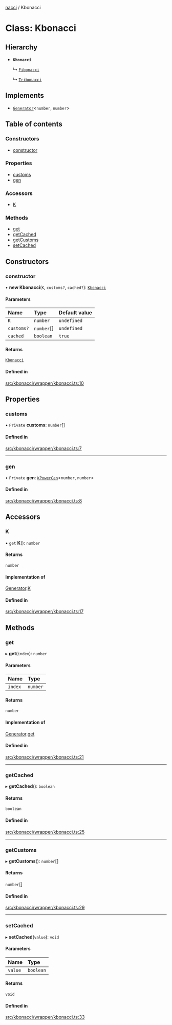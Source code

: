 [nacci](../README.md) / Kbonacci

# Class: Kbonacci

## Hierarchy

- **`Kbonacci`**

  ↳ [`Fibonacci`](Fibonacci.md)

  ↳ [`Tribonacci`](Tribonacci.md)

## Implements

- [`Generator`](../interfaces/gen.Generator.md)\<`number`, `number`\>

## Table of contents

### Constructors

- [constructor](Kbonacci.md#constructor)

### Properties

- [customs](Kbonacci.md#customs)
- [gen](Kbonacci.md#gen)

### Accessors

- [K](Kbonacci.md#k)

### Methods

- [get](Kbonacci.md#get)
- [getCached](Kbonacci.md#getcached)
- [getCustoms](Kbonacci.md#getcustoms)
- [setCached](Kbonacci.md#setcached)

## Constructors

### constructor

• **new Kbonacci**(`K`, `customs?`, `cached?`): [`Kbonacci`](Kbonacci.md)

#### Parameters

| Name | Type | Default value |
| :------ | :------ | :------ |
| `K` | `number` | `undefined` |
| `customs?` | `number`[] | `undefined` |
| `cached` | `boolean` | `true` |

#### Returns

[`Kbonacci`](Kbonacci.md)

#### Defined in

[src/kbonacci/wrapper/kbonacci.ts:10](https://github.com/havelessbemore/nacci/blob/ae7cafb/src/kbonacci/wrapper/kbonacci.ts#L10)

## Properties

### customs

• `Private` **customs**: `number`[]

#### Defined in

[src/kbonacci/wrapper/kbonacci.ts:7](https://github.com/havelessbemore/nacci/blob/ae7cafb/src/kbonacci/wrapper/kbonacci.ts#L7)

___

### gen

• `Private` **gen**: [`KPowerGen`](gen.KPowerGen.md)\<`number`, `number`\>

#### Defined in

[src/kbonacci/wrapper/kbonacci.ts:8](https://github.com/havelessbemore/nacci/blob/ae7cafb/src/kbonacci/wrapper/kbonacci.ts#L8)

## Accessors

### K

• `get` **K**(): `number`

#### Returns

`number`

#### Implementation of

[Generator](../interfaces/gen.Generator.md).[K](../interfaces/gen.Generator.md#k)

#### Defined in

[src/kbonacci/wrapper/kbonacci.ts:17](https://github.com/havelessbemore/nacci/blob/ae7cafb/src/kbonacci/wrapper/kbonacci.ts#L17)

## Methods

### get

▸ **get**(`index`): `number`

#### Parameters

| Name | Type |
| :------ | :------ |
| `index` | `number` |

#### Returns

`number`

#### Implementation of

[Generator](../interfaces/gen.Generator.md).[get](../interfaces/gen.Generator.md#get)

#### Defined in

[src/kbonacci/wrapper/kbonacci.ts:21](https://github.com/havelessbemore/nacci/blob/ae7cafb/src/kbonacci/wrapper/kbonacci.ts#L21)

___

### getCached

▸ **getCached**(): `boolean`

#### Returns

`boolean`

#### Defined in

[src/kbonacci/wrapper/kbonacci.ts:25](https://github.com/havelessbemore/nacci/blob/ae7cafb/src/kbonacci/wrapper/kbonacci.ts#L25)

___

### getCustoms

▸ **getCustoms**(): `number`[]

#### Returns

`number`[]

#### Defined in

[src/kbonacci/wrapper/kbonacci.ts:29](https://github.com/havelessbemore/nacci/blob/ae7cafb/src/kbonacci/wrapper/kbonacci.ts#L29)

___

### setCached

▸ **setCached**(`value`): `void`

#### Parameters

| Name | Type |
| :------ | :------ |
| `value` | `boolean` |

#### Returns

`void`

#### Defined in

[src/kbonacci/wrapper/kbonacci.ts:33](https://github.com/havelessbemore/nacci/blob/ae7cafb/src/kbonacci/wrapper/kbonacci.ts#L33)
